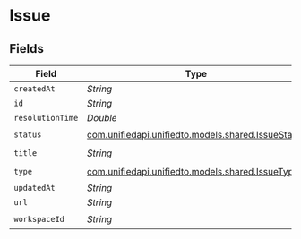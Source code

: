 # Issue


## Fields

| Field                                                                                    | Type                                                                                     | Required                                                                                 | Description                                                                              |
| ---------------------------------------------------------------------------------------- | ---------------------------------------------------------------------------------------- | ---------------------------------------------------------------------------------------- | ---------------------------------------------------------------------------------------- |
| `createdAt`                                                                              | *String*                                                                                 | :heavy_minus_sign:                                                                       | N/A                                                                                      |
| `id`                                                                                     | *String*                                                                                 | :heavy_minus_sign:                                                                       | N/A                                                                                      |
| `resolutionTime`                                                                         | *Double*                                                                                 | :heavy_minus_sign:                                                                       | N/A                                                                                      |
| `status`                                                                                 | [com.unifiedapi.unifiedto.models.shared.IssueStatus](../../models/shared/IssueStatus.md) | :heavy_check_mark:                                                                       | N/A                                                                                      |
| `title`                                                                                  | *String*                                                                                 | :heavy_check_mark:                                                                       | N/A                                                                                      |
| `type`                                                                                   | [com.unifiedapi.unifiedto.models.shared.IssueType](../../models/shared/IssueType.md)     | :heavy_check_mark:                                                                       | N/A                                                                                      |
| `updatedAt`                                                                              | *String*                                                                                 | :heavy_minus_sign:                                                                       | N/A                                                                                      |
| `url`                                                                                    | *String*                                                                                 | :heavy_minus_sign:                                                                       | N/A                                                                                      |
| `workspaceId`                                                                            | *String*                                                                                 | :heavy_check_mark:                                                                       | N/A                                                                                      |